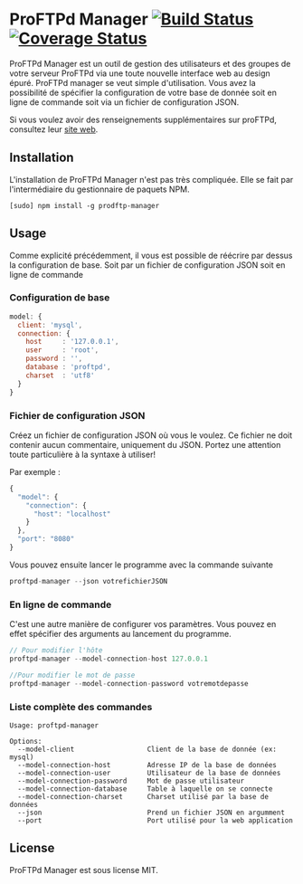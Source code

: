 
# ProFTPd Manager [![Build Status](https://travis-ci.org/Nascotix/ProFTPd-Manager.png?branch=master)](https://travis-ci.org/Nascotix/ProFTPd-Manager) [![Coverage Status](https://coveralls.io/repos/Nascotix/ProFTPd-Manager/badge.png)](https://coveralls.io/r/Nascotix/ProFTPd-Manager)

ProFTPd Manager est un outil de gestion des utilisateurs et des groupes de votre serveur ProFTPd via une toute nouvelle interface web au design épuré. ProFTPd manager se veut simple d'utilisation.
Vous avez la possibilité de spécifier la configuration de votre base de donnée soit en ligne de commande soit via un fichier de configuration JSON.

Si vous voulez avoir des renseignements supplémentaires sur proFTPd, consultez leur [site web](http://www.proftpd.org/).

## Installation

L'installation de ProFTPd Manager n'est pas très compliquée. Elle se fait par l'intermédiaire du gestionnaire de paquets NPM.

```
[sudo] npm install -g prodftp-manager
```

## Usage

Comme explicité précédemment, il vous est possible de réécrire par dessus la configuration de base. Soit par un fichier de configuration JSON soit en ligne de commande

### Configuration de base

```js
model: {
  client: 'mysql',
  connection: {
    host     : '127.0.0.1',
    user     : 'root',
    password : '',
    database : 'proftpd',
    charset  : 'utf8'
  }
}
```

### Fichier de configuration JSON

Créez un fichier de configuration JSON où vous le voulez. Ce fichier ne doit contenir aucun commentaire, uniquement du JSON. Portez une attention toute particulière à la syntaxe à utiliser!

Par exemple :

```js
{
  "model": {
    "connection": {
      "host": "localhost"
    }
  },
  "port": "8080"
}
```

Vous pouvez ensuite lancer le programme avec la commande suivante

```js
proftpd-manager --json votrefichierJSON
```

### En ligne de commande

C'est une autre manière de configurer vos paramètres. Vous pouvez en effet spécifier des arguments au lancement du programme.

```js
// Pour modifier l'hôte
proftpd-manager --model-connection-host 127.0.0.1

//Pour modifier le mot de passe
proftpd-manager --model-connection-password votremotdepasse

```

### Liste complète des commandes

```
Usage: proftpd-manager

Options:
  --model-client                  Client de la base de donnée (ex: mysql)
  --model-connection-host         Adresse IP de la base de données
  --model-connection-user         Utilisateur de la base de données
  --model-connection-password     Mot de passe utilisateur
  --model-connection-database     Table à laquelle on se connecte
  --model-connection-charset      Charset utilisé par la base de données
  --json                          Prend un fichier JSON en argumment
  --port                          Port utilisé pour la web application
```

## License

ProFTPd Manager est sous license MIT.
